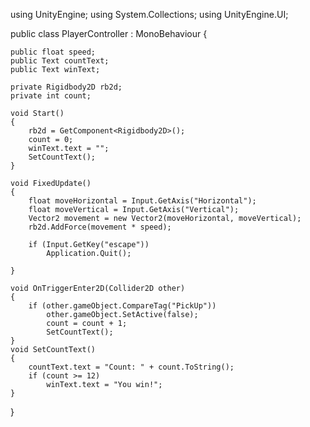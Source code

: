using UnityEngine;
using System.Collections;
using UnityEngine.UI;

public class PlayerController : MonoBehaviour
{

    public float speed;            
    public Text countText;         
    public Text winText;           

    private Rigidbody2D rb2d;       
    private int count;              

    void Start()
    {
        rb2d = GetComponent<Rigidbody2D>();
        count = 0;
        winText.text = "";
        SetCountText();
    }

    void FixedUpdate()
    {
        float moveHorizontal = Input.GetAxis("Horizontal");
        float moveVertical = Input.GetAxis("Vertical");
        Vector2 movement = new Vector2(moveHorizontal, moveVertical);
        rb2d.AddForce(movement * speed);

        if (Input.GetKey("escape"))
            Application.Quit();

    }

    void OnTriggerEnter2D(Collider2D other)
    {
        if (other.gameObject.CompareTag("PickUp"))
            other.gameObject.SetActive(false);
            count = count + 1;
            SetCountText();
    }
    void SetCountText()
    {
        countText.text = "Count: " + count.ToString();
        if (count >= 12)
            winText.text = "You win!";
    }
}
